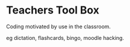 # Teachers Tool Box

Coding motivated by use in the classroom.

eg dictation, flashcards, bingo, moodle hacking.
